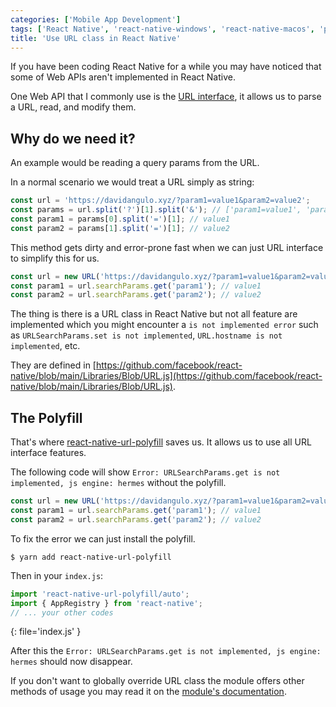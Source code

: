```yaml
---
categories: ['Mobile App Development']
tags: ['React Native', 'react-native-windows', 'react-native-macos', 'polyfill']
title: 'Use URL class in React Native'
---
```

If you have been coding React Native for a while you may have noticed that some of Web APIs aren't implemented in React Native.

One Web API that I commonly use is the [URL interface](https://developer.mozilla.org/en-US/docs/Web/API/URL), it allows us to parse a URL, read, and modify them.

## Why do we need it?
An example would be reading a query params from the URL.

In a normal scenario we would treat a URL simply as string:
```js
const url = 'https://davidangulo.xyz/?param1=value1&param2=value2';
const params = url.split('?')[1].split('&'); // ['param1=value1', 'param2=value2']
const param1 = params[0].split('=')[1]; // value1
const param2 = params[1].split('=')[1]; // value2
```

This method gets dirty and error-prone fast when we can just URL interface to simplify this for us.
```js
const url = new URL('https://davidangulo.xyz/?param1=value1&param2=value2');
const param1 = url.searchParams.get('param1'); // value1
const param2 = url.searchParams.get('param2'); // value2
```

The thing is there is a URL class in React Native but not all feature are implemented which you might encounter a `is not implemented error` such as `URLSearchParams.set is not implemented`, `URL.hostname is not implemented`, etc.

They are defined in [https://github.com/facebook/react-native/blob/main/Libraries/Blob/URL.js](https://github.com/facebook/react-native/blob/main/Libraries/Blob/URL.js).

## The Polyfill
That's where [react-native-url-polyfill](https://github.com/charpeni/react-native-url-polyfill) saves us. It allows us to use all URL interface features.

The following code will show `Error: URLSearchParams.get is not implemented, js engine: hermes` without the polyfill.
```js
const url = new URL('https://davidangulo.xyz/?param1=value1&param2=value2');
const param1 = url.searchParams.get('param1'); // value1
const param2 = url.searchParams.get('param2'); // value2
```

To fix the error we can just install the polyfill.
```console
$ yarn add react-native-url-polyfill
```

Then in your `index.js`:
```js
import 'react-native-url-polyfill/auto';
import { AppRegistry } from 'react-native';
// ... your other codes
```
{: file='index.js' }

After this the `Error: URLSearchParams.get is not implemented, js engine: hermes` should now disappear.

If you don't want to globally override URL class the module offers other methods of usage you may read it on the [module's documentation](https://github.com/charpeni/react-native-url-polyfill#readme).
